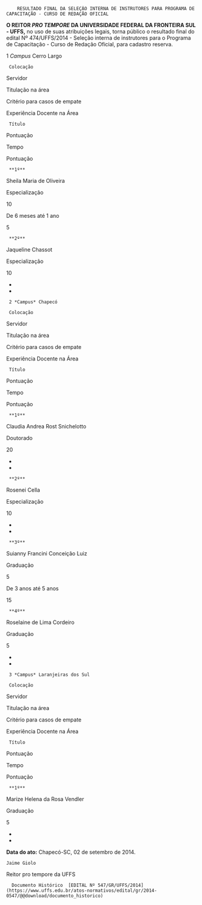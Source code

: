         RESULTADO FINAL DA SELEÇÃO INTERNA DE INSTRUTORES PARA PROGRAMA DE CAPACITAÇÃO - CURSO DE REDAÇÃO OFICIAL  

**O REITOR *PRO TEMPORE* DA UNIVERSIDADE FEDERAL DA FRONTEIRA SUL - UFFS,** no uso de suas atribuições legais, torna público o resultado final do edital Nº 474/UFFS/2014 - Seleção interna de instrutores para o Programa de Capacitação - Curso de Redação Oficial, para cadastro reserva.

 1 *Campus* Cerro Largo

     Colocação

   Servidor

   Titulação na área

   Critério para casos de empate

 Experiência Docente na Área

     Título

   Pontuação

   Tempo 

   Pontuação

     **1º** 

   Sheila Maria de Oliveira

   Especialização

   10

   De 6 meses até 1 ano

   5

     **2º** 

   Jaqueline Chassot

   Especialização

   10

   -

   -

     2 *Campus* Chapecó

     Colocação

   Servidor

   Titulação na área

   Critério para casos de empate

 Experiência Docente na Área

     Título

   Pontuação

   Tempo 

   Pontuação

     **1º** 

   Claudia Andrea Rost Snichelotto

   Doutorado

   20

   -

   -

     **2º** 

   Rosenei Cella

   Especialização

   10

   -

   -

     **3º** 

   Suianny Francini Conceição Luiz

   Graduação

   5

   De 3 anos até 5 anos

   15

     **4º** 

   Roselaine de Lima Cordeiro

   Graduação

   5

   -

   -

     3 *Campus* Laranjeiras dos Sul

     Colocação

   Servidor

   Titulação na área

   Critério para casos de empate

 Experiência Docente na Área

     Título

   Pontuação

   Tempo 

   Pontuação

     **1º** 

   Marize Helena da Rosa Vendler

   Graduação

   5

   -

   -

      

   **Data do ato:** Chapecó-SC, 02 de setembro de 2014.   
 

    Jaime Giolo   
 Reitor pro tempore da UFFS 

      Documento Histórico  [EDITAL Nº 547/GR/UFFS/2014](https://www.uffs.edu.br/atos-normativos/edital/gr/2014-0547/@@download/documento_historico)     
      